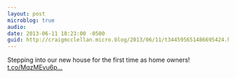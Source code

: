 ```yaml
---
layout: post
microblog: true
audio: 
date: 2013-06-11 18:23:00 -0500
guid: http://craigmcclellan.micro.blog/2013/06/11/t344595651486695424.html
---
```

Stepping into our new house for the first time as home owners! [t.co/MqzMEvu6p...](https://t.co/MqzMEvu6pz)
